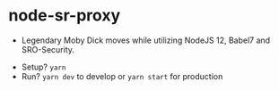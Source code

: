 # node-sr-proxy
* Legendary Moby Dick moves while utilizing NodeJS 12, Babel7 and SRO-Security.

- Setup? `yarn`
- Run? `yarn dev` to develop or `yarn start` for production